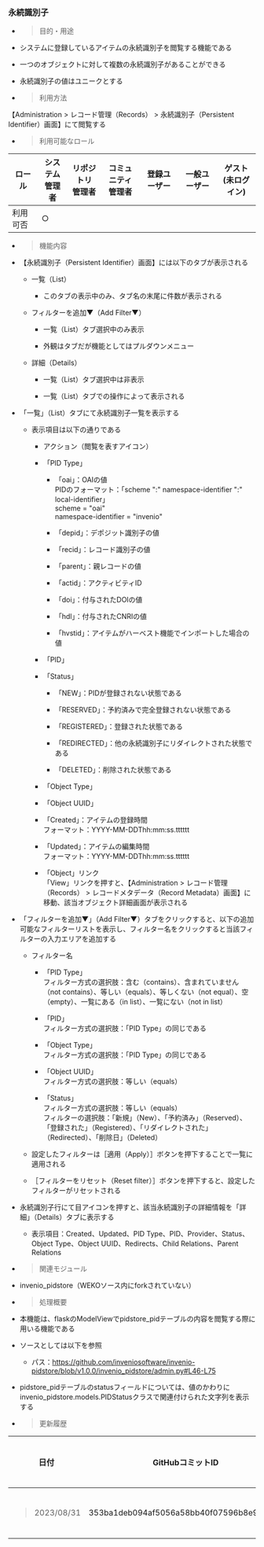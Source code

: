 ### 永続識別子

<!-- end list -->

  - > 目的・用途

<!-- end list -->

  - システムに登録しているアイテムの永続識別子を閲覧する機能である

  - 一つのオブジェクトに対して複数の永続識別子があることができる

  - 永続識別子の値はユニークとする

<!-- end list -->

  - > 利用方法

【Administration \> レコード管理（Records） \> 永続識別子（Persistent Identifier）画面】にて閲覧する

  - > 利用可能なロール

<table>
<thead>
<tr class="header">
<th>ロール</th>
<th>システム<br />
管理者</th>
<th>リポジトリ<br />
管理者</th>
<th>コミュニティ<br />
管理者</th>
<th>登録ユーザー</th>
<th>一般ユーザー</th>
<th>ゲスト<br />
(未ログイン)</th>
</tr>
</thead>
<tbody>
<tr class="odd">
<td>利用可否</td>
<td>○</td>
<td></td>
<td></td>
<td></td>
<td></td>
<td></td>
</tr>
</tbody>
</table>

  - > 機能内容

<!-- end list -->

  - 【永続識別子（Persistent Identifier）画面】には以下のタブが表示される
    
      - 一覧（List）
        
          - このタブの表示中のみ、タブ名の末尾に件数が表示される
    
      - フィルターを追加▼（Add Filter▼）
        
          - 一覧（List）タブ選択中のみ表示
        
          - 外観はタブだが機能としてはプルダウンメニュー
    
      - 詳細（Details）
        
          - 一覧（List）タブ選択中は非表示
        
          - 一覧（List）タブでの操作によって表示される

  - 「一覧」（List）タブにて永続識別子一覧を表示する
    
      - 表示項目は以下の通りである
        
          - アクション（閲覧を表すアイコン）
        
          - 「PID Type」
            
              - 「oai」：OAIの値  
                PIDのフォーマット：「scheme ":" namespace-identifier ":" local-identifier」  
                scheme = "oai"  
                namespace-identifier = "invenio"
            
              - 「depid」：デポジット識別子の値
            
              - 「recid」：レコード識別子の値
            
              - 「parent」：親レコードの値
            
              - 「actid」：アクティビティID
            
              - 「doi」：付与されたDOIの値
            
              - 「hdl」：付与されたCNRIの値
            
              - 「hvstid」：アイテムがハーベスト機能でインポートした場合の値
        
          - 「PID」
        
          - 「Status」
            
              - 「NEW」：PIDが登録されない状態である
            
              - 「RESERVED」：予約済みで完全登録されない状態である
            
              - 「REGISTERED」：登録された状態である
            
              - 「REDIRECTED」：他の永続識別子にリダイレクトされた状態である
            
              - 「DELETED」：削除された状態である
        
          - 「Object Type」
        
          - 「Object UUID」
        
          - 「Created」：アイテムの登録時間  
            フォーマット：YYYY-MM-DDThh:mm:ss.tttttt
        
          - 「Updated」：アイテムの編集時間  
            フォーマット：YYYY-MM-DDThh:mm:ss.tttttt
        
          - 「Object」リンク  
            「View」リンクを押すと、【Administration \> レコード管理（Records） \> レコードメタデータ（Record Metadata）画面】に移動、該当オブジェクト詳細画面が表示される

  - 「フィルターを追加▼」（Add Filter▼）タブをクリックすると、以下の追加可能なフィルターリストを表示し、フィルター名をクリックすると当該フィルターの入力エリアを追加する
    
      - フィルター名
        
          - 「PID Type」  
            フィルター方式の選択肢：含む（contains）、含まれていません（not contains）、等しい（equals）、等しくない（not equal）、空（empty）、一覧にある（in list）、一覧にない（not in list）
        
          - 「PID」  
            フィルター方式の選択肢：「PID Type」の同じである
        
          - 「Object Type」  
            フィルター方式の選択肢：「PID Type」の同じである
        
          - 「Object UUID」  
            フィルター方式の選択肢：等しい（equals）
        
          - 「Status」  
            フィルター方式の選択肢：等しい（equals）  
            フィルターの選択肢：「新規」（New）、「予約済み」（Reserved）、「登録された」（Registered）、「リダイレクトされた」（Redirected）、「削除日」（Deleted）
    
      - 設定したフィルターは［適用（Apply）］ボタンを押下することで一覧に適用される
    
      - ［フィルターをリセット（Reset filter）］ボタンを押下すると、設定したフィルターがリセットされる

  - 永続識別子行にて目アイコンを押すと、該当永続識別子の詳細情報を「詳細」（Details）タブに表示する
    
      - 表示項目：Created、Updated、PID Type、PID、Provider、Status、Object Type、Object UUID、Redirects、Child Relations、Parent Relations

<!-- end list -->

  - > 関連モジュール

<!-- end list -->

  - invenio\_pidstore（WEKOソース内にforkされていない）

<!-- end list -->

  - > 処理概要

<!-- end list -->

  - 本機能は、flaskのModelViewでpidstore\_pidテーブルの内容を閲覧する際に用いる機能である

  - ソースとしては以下を参照
    
      - パス：<https://github.com/inveniosoftware/invenio-pidstore/blob/v1.0.0/invenio_pidstore/admin.py#L46-L75>

  - pidstore\_pidテーブルのstatusフィールドについては、値のかわりにinvenio\_pidstore.models.PIDStatusクラスで関連付けられた文字列を表示する

<!-- end list -->

  - > 更新履歴

<table>
<thead>
<tr class="header">
<th>日付</th>
<th>GitHubコミットID</th>
<th>更新内容</th>
</tr>
</thead>
<tbody>
<tr class="odd">
<td><blockquote>
<p>2023/08/31</p>
</blockquote></td>
<td>353ba1deb094af5056a58bb40f07596b8e95a562</td>
<td>初版作成</td>
</tr>
</tbody>
</table>
